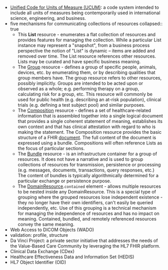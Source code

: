 - [Unified Code for Units of Measure (UCUM)](https://ucum.org/): a code system intended to include all units of measures being contemporarily used in international science, engineering, and business.
- five mechanisms for communicating collections of resources
  collapsed:: true
	- This **List** resource - enumerates a flat collection of resources and provides features for managing the collection. While a particular List instance may represent a "snapshot", from a business process perspective the notion of "List" is dynamic – items are added and removed over time. The List resource references other resources. Lists may be curated and have specific business meaning.
	- The [Group](https://build.fhir.org/group.html) resource - defines a group of specific people, animals, devices, etc. by enumerating them, or by describing qualities that group members have. The group resource refers to other resources, possibly implicitly. Groups are intended to be acted upon or observed as a whole; e.g. performing therapy on a group, calculating risk for a group, etc. This resource will commonly be used for public health (e.g. describing an at-risk population), clinical trials (e.g. defining a test subject pool) and similar purposes.
	- The [Composition](https://build.fhir.org/composition.html) resource - defines a set of healthcare-related information that is assembled together into a single logical document that provides a single coherent statement of meaning, establishes its own context and that has clinical attestation with regard to who is making the statement. The Composition resource provides the basic structure of a FHIR [document](https://build.fhir.org/documents.html). The full content of the document is expressed using a bundle. Compositions will often reference Lists as the focus of particular sections.
	- The [Bundle](https://build.fhir.org/bundle.html) resource - is an infrastructure container for a group of resources. It does not have a narrative and is used to group collections of resources for transmission, persistence or processing (e.g. messages, documents, transactions, query responses, etc.) The content of bundles is typically algorithmically determined for a particular exchange or persistence purpose.
	- The [DomainResource](https://build.fhir.org/domainresource.html).`contained` element - allows multiple resources to be nested inside any DomainResource. This is a special type of grouping where the grouped resources lose independent existence - they no longer have their own identifiers, can't easily be queried independently, etc. Use of this grouping is a technical mechanism for managing the independence of resources and has no impact on meaning. Contained, bundled, and remotely referenced resources convey the same meaning.
- Web Access to DICOM Objects (WADO)
- validation: profile, structure
- Da Vinci Project: a private sector initiative that addresses the needs of the Value-Based Care Community by leveraging the HL7 FHIR platform.
- Clinical Data Exchange (CDex)
- Healthcare Effectiveness Data and Information Set (HEDIS)
- HL7 Object Identifier (OID)